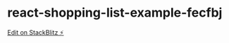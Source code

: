 # react-shopping-list-example-fecfbj

[Edit on StackBlitz ⚡️](https://stackblitz.com/edit/react-shopping-list-example-fecfbj)